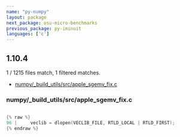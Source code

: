 ```yaml
---
name: "py-numpy"
layout: package
next_package: osu-micro-benchmarks
previous_package: py-iminuit
languages: ['c']
---
```

## 1.10.4
1 / 1215 files match, 1 filtered matches.

 - [numpy/_build_utils/src/apple_sgemv_fix.c](#numpy_build_utilssrcapple_sgemv_fixc)

### numpy/_build_utils/src/apple_sgemv_fix.c

```c

{% raw %}
96 |     veclib = dlopen(VECLIB_FILE, RTLD_LOCAL | RTLD_FIRST);
{% endraw %}

```